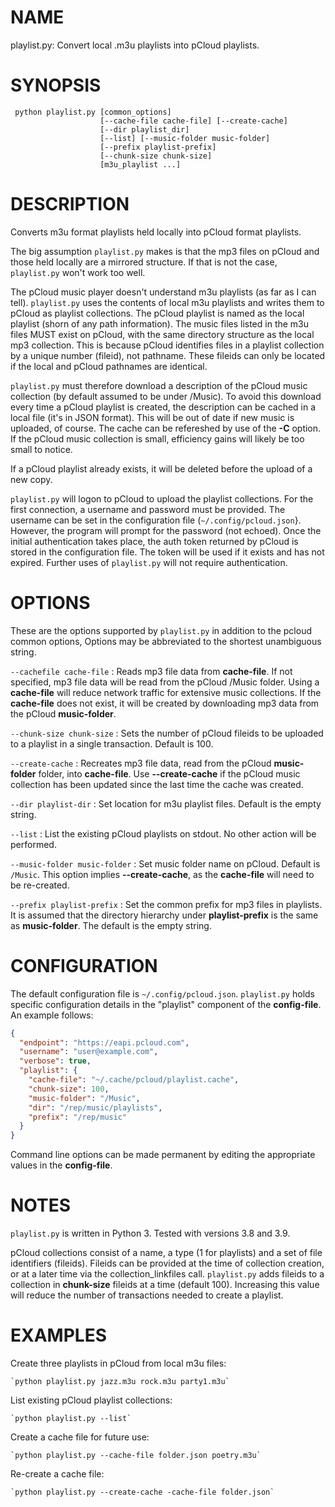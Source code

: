 # NAME
playlist.py: Convert local .m3u playlists into pCloud playlists.

# SYNOPSIS
```
 python playlist.py [common_options]
                    [--cache-file cache-file] [--create-cache]
                    [--dir playlist_dir]
                    [--list] [--music-folder music-folder]
                    [--prefix playlist-prefix]
                    [--chunk-size chunk-size]
                    [m3u_playlist ...]
```

# DESCRIPTION
Converts m3u format playlists held locally into pCloud format playlists.

The big assumption `playlist.py` makes is that the mp3 files on pCloud
and those held locally are a mirrored structure.  If that is not the
case, `playlist.py` won't work too well.

The pCloud music player doesn't understand m3u playlists (as far as I
can tell). `playlist.py` uses the contents of local m3u playlists and
writes them to pCloud as playlist collections. The pCloud playlist is
named as the local playlist (shorn of any path information). The music
files listed in the m3u files MUST exist on pCloud, with the same
directory structure as the local mp3 collection. This is because
pCloud identifies files in a playlist collection by a unique number
(fileid), not pathname. These fileids can only be located if the local
and pCloud pathnames are identical.

`playlist.py` must therefore download a description of the pCloud
music collection (by default assumed to be under /Music). To avoid
this download every time a pCloud playlist is created, the description
can be cached in a local file (it's in JSON format). This will be out
of date if new music is uploaded, of course. The cache can be
refereshed by use of the **-C** option. If the pCloud music collection
is small, efficiency gains will likely be too small to notice.

If a pCloud playlist already exists, it will be deleted before the
upload of a new copy.

`playlist.py` will logon to pCloud to upload the playlist
collections. For the first connection, a username and password must be
provided. The username can be set in the configuration file
(`~/.config/pcloud.json`}. However, the program will prompt for the
password (not echoed). Once the initial authentication takes place,
the auth token returned by pCloud is stored in the configuration
file. The token will be used if it exists and has not expired. Further
uses of `playlist.py` will not require authentication.

# OPTIONS
These are the options supported by `playlist.py` in addition to the
pcloud common options, Options may be abbreviated to the shortest
unambiguous string.

`--cachefile cache-file`
: Reads mp3 file data from **cache-file**. If not specified, mp3 file
  data will be read from the pCloud /Music folder. Using a
  **cache-file** will reduce network traffic for extensive music
  collections. If the **cache-file** does not exist, it will be
  created by downloading mp3 data from the pCloud **music-folder**.

`--chunk-size chunk-size`
: Sets the number of pCloud fileids to be uploaded to a playlist in
  a single transaction. Default is 100.

`--create-cache`
: Recreates mp3 file data, read from the pCloud **music-folder**
  folder, into **cache-file**. Use **--create-cache** if the pCloud music
  collection has been updated since the last time the cache was
  created.

`--dir playlist-dir`
: Set location for m3u playlist files. Default is the empty string.

`--list`
: List the existing pCloud playlists on stdout. No other
  action will be performed.

`--music-folder music-folder`
: Set music folder name on pCloud.  Default is `/Music`. This option
  implies **--create-cache**, as the **cache-file** will need to be
  re-created.

`--prefix playlist-prefix`
: Set the common prefix for mp3 files in playlists. It is assumed that
  the directory hierarchy under **playlist-prefix** is the same as
  **music-folder**. The default is the empty string.

# CONFIGURATION
The default configuration file is `~/.config/pcloud.json`.
`playlist.py` holds specific configuration details in the "playlist"
component of the **config-file**. An example follows:

``` json
{
  "endpoint": "https://eapi.pcloud.com",
  "username": "user@example.com",
  "verbose": true,
  "playlist": {
    "cache-file": "~/.cache/pcloud/playlist.cache",
    "chunk-size": 100,
    "music-folder": "/Music",
    "dir": "/rep/music/playlists",
    "prefix": "/rep/music"
  }
}

```

Command line options can be made permanent by editing the appropriate
values in the **config-file**.

# NOTES

`playlist.py` is written in Python 3. Tested with versions 3.8 and
3.9.

pCloud collections consist of a name, a type (1 for playlists) and a
set of file identifiers (fileids). Fileids can be provided at the time
of collection creation, or at a later time via the
collection_linkfiles call. `playlist.py` adds fileids to a collection
in **chunk-size** fileids at a time (default 100). Increasing this
value will reduce the number of transactions needed to create a
playlist.

# EXAMPLES

Create three playlists in pCloud from local m3u files:

    `python playlist.py jazz.m3u rock.m3u party1.m3u`

List existing pCloud playlist collections:

    `python playlist.py --list`

Create a cache file for future use:

    `python playlist.py --cache-file folder.json poetry.m3u`

Re-create a cache file:

    `python playlist.py --create-cache -cache-file folder.json`
